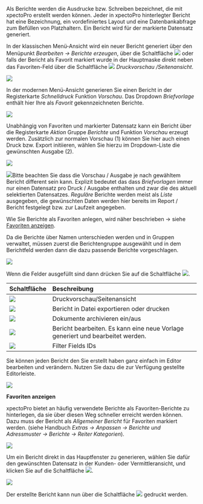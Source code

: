 Als Berichte werden die Ausdrucke bzw. Schreiben bezeichnet, die mit xpectoPro erstellt werden können. Jeder in xpectoPro hinterlegter Bericht hat eine Bezeichnung, ein vordefiniertes Layout und eine Datenbankabfrage zum Befüllen von Platzhaltern. Ein Bericht wird für der markierte Datensatz generiert.

In der klassischen Menü-Ansicht wird ein neuer Bericht generiert über den Menüpunkt  *Bearbeiten → Berichte erzeugen*, über die Schaltfläche ![](http://xpecto.github.io/docs/img/img_1429027617646.png) oder falls der Bericht als Favorit markiert wurde in der Hauptmaske direkt neben das Favoriten-Feld über die Schaltfläche ![](http://xpecto.github.io/docs/img/img_1461680897090.png) *Druckvorschau /Seitenansicht*.

![](http://xpecto.github.io/docs/xpecto/Bearbeiten/Berichte_erzeugen/Menue_klassisch.png)

In der modernen Menü-Ansicht generieren Sie einen Bericht in der Registerkarte *Schnelldruck* Funktion *Vorschau*. Das Dropdown *Briefvorlage* enthält hier Ihre als *Favorit* gekennzeichneten Berichte.

![](http://xpecto.github.io/docs/img/img_1461681103966.png)

Unabhängig von Favoriten und markierter Datensatz kann ein Bericht  über die Registerkarte *Aktion* Gruppe *Berichte* und Funktion *Vorschau* erzeugt werden. Zusätzlich zur normalen Vorschau (1) können Sie hier auch einen Druck bzw. Export initiieren, wählen Sie hierzu im Dropdown-Liste die gewünschten Ausgabe (2). 

 ![](http://xpecto.github.io/docs/xpecto/Bearbeiten/Berichte_erzeugen/Bericht_Vorschau.png)

![](http://xpecto.github.io/docs/xpecto/Grafiken/gr_gluehbirne.jpg)Bitte beachten Sie dass die Vorschau /  Ausgabe je nach gewähltem Bericht different sein kann. Explizit bedeutet das dass *Briefvorlagen* immer nur einen Datensatz pro Druck / Ausgabe enthalten und zwar die des aktuell selektierten Datensatzes. *Reguläre* Berichte werden meist als *Liste* ausgegeben, die gewünschten Daten werden hier bereits im Report / Bericht festgelegt bzw. zur Laufzeit angegeben.

Wie Sie Berichte als Favoriten anlegen, wird näher beschrieben -> siehe [Favoriten anzeigen](#id3).

Da die Berichte über Namen unterschieden werden und in Gruppen verwaltet, müssen zuerst die Berichtengruppe ausgewählt und in dem Berichtfeld werden dann die dazu passende Berichte vorgeschlagen. 

![](http://xpecto.github.io/docs/img/img_1461677534072.png)

Wenn die Felder ausgefüllt sind dann drücken Sie auf die Schaltfläche ![](http://xpecto.github.io/docs/img/img_1439381184713.png).

|  Schaltfläche            |    Beschreibung     |  
| ------------- |:-------------| 
|![](http://xpecto.github.io/docs/img/img_1439381184713.png)| Druckvorschau/Seitenansicht|
|![](http://xpecto.github.io/docs/img/img_1439391939484.png)| Bericht in Datei exportieren oder drucken|
|![](http://xpecto.github.io/docs/img/img_1439381119609.png) |Dokumente archivieren ein/aus|
|![](http://xpecto.github.io/docs/img/img_1439381347699.png)  |Bericht bearbeiten. Es kann eine neue Vorlage generiert und bearbeitet werden.|
|![](http://xpecto.github.io/docs/img/img_1439381384906.png)| Filter Fields IDs|

Sie können jeden Bericht den Sie erstellt haben ganz einfach im Editor bearbeiten und verändern. Nutzen Sie dazu die zur Verfügung gestellte Editorleiste.

![](http://xpecto.github.io/docs/img/img_1439389795642.png)

<a id="id3">**Favoriten anzeigen**</a>

xpectoPro bietet an häufig verwendete Berichte als Favoriten-Berichte zu hinterlegen, da sie über diesen Weg schneller erreicht werden können. Dazu muss der Bericht als *Allgemeiner Bericht*  für Favoriten markiert werden. (siehe Handbuch *Extras → Anpassen → Berichte und Adressmuster → Berichte → Reiter Kategorien*).

![](http://xpecto.github.io/docs/img/img_1439387898787.png)

Um ein Bericht direkt in das Hauptfenster zu generieren, wählen Sie dafür den gewünschten Datensatz in der Kunden- oder Vermittleransicht, und klicken Sie auf die Schaltfläche ![](http://xpecto.github.io/docs/img/img_1461681281157.png).

![](http://xpecto.github.io/docs/img/img_1461680747695.png)

Der erstellte Bericht kann nun über die Schaltfläche  ![](http://xpecto.github.io/docs/img/img_1439391939484.png) gedruckt werden.
